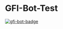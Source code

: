 # GFI-Bot-Test

[![gfi-bot-badge](https://gfi.mskyurina.top/api/repo/badge?name=GFI-Bot-Test&owner=Hirate99)](https://gfi.mskyurina.top/?name=GFI-Bot-Test&owner=Hirate99)

